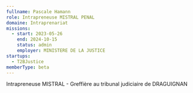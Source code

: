 ```yaml
---
fullname: Pascale Hamann
role: Intrapreneuse MISTRAL PENAL
domaine: Intraprenariat
missions:
  - start: 2023-05-26
    end: 2024-10-15
    status: admin
    employer: MINISTERE DE LA JUSTICE
startups:
  - T2BJustice
memberType: beta
---
```


Intrapreneuse MISTRAL - Greffière au tribunal judiciaire de DRAGUIGNAN
